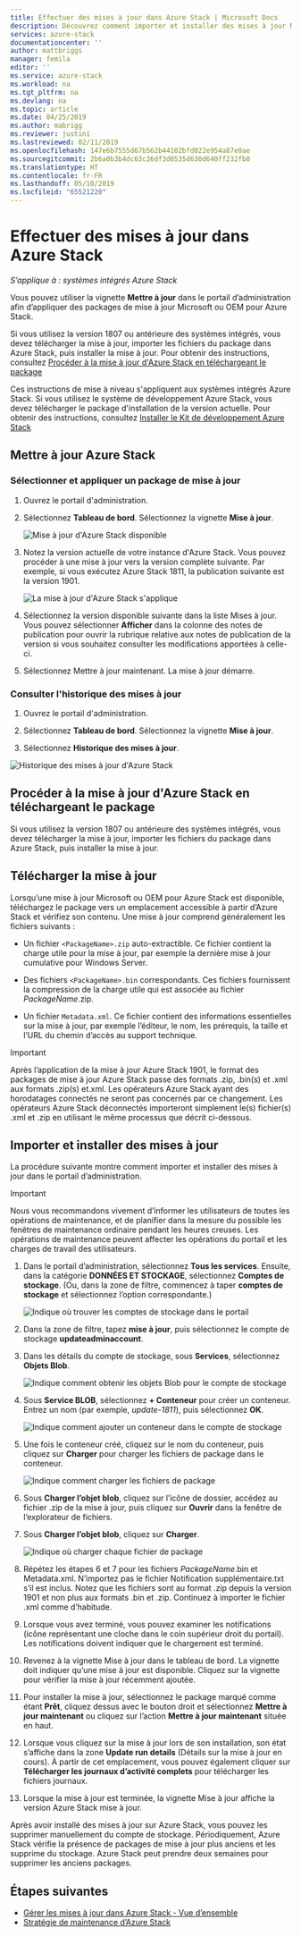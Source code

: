 ```yaml
---
title: Effectuer des mises à jour dans Azure Stack | Microsoft Docs
description: Découvrez comment importer et installer des mises à jour Microsoft pour un système Azure Stack intégré.
services: azure-stack
documentationcenter: ''
author: mattbriggs
manager: femila
editor: ''
ms.service: azure-stack
ms.workload: na
ms.tgt_pltfrm: na
ms.devlang: na
ms.topic: article
ms.date: 04/25/2019
ms.author: mabrigg
ms.reviewer: justini
ms.lastreviewed: 02/11/2019
ms.openlocfilehash: 147e6b7555d67b562b44102bfd022e954a87e0ae
ms.sourcegitcommit: 2b6a0b3b4dc63c26df3d0535d630d640ff232fb0
ms.translationtype: HT
ms.contentlocale: fr-FR
ms.lasthandoff: 05/10/2019
ms.locfileid: "65521220"
---
```

# <a name="apply-updates-in-azure-stack"></a>Effectuer des mises à jour dans Azure Stack

*S’applique à : systèmes intégrés Azure Stack*

Vous pouvez utiliser la vignette **Mettre à jour** dans le portail d’administration afin d’appliquer des packages de mise à jour Microsoft ou OEM pour Azure Stack.

Si vous utilisez la version 1807 ou antérieure des systèmes intégrés, vous devez télécharger la mise à jour, importer les fichiers du package dans Azure Stack, puis installer la mise à jour. Pour obtenir des instructions, consultez [Procéder à la mise à jour d'Azure Stack en téléchargeant le package](#update-azure-stack-by-downloading-the-package)

Ces instructions de mise à niveau s'appliquent aux systèmes intégrés Azure Stack. Si vous utilisez le système de développement Azure Stack, vous devez télécharger le package d'installation de la version actuelle. Pour obtenir des instructions, consultez [Installer le Kit de développement Azure Stack](../asdk/asdk-install.md)

## <a name="update-azure-stack"></a>Mettre à jour Azure Stack

### <a name="select-and-apply-an-update-package"></a>Sélectionner et appliquer un package de mise à jour

1. Ouvrez le portail d'administration.

2. Sélectionnez **Tableau de bord**. Sélectionnez la vignette **Mise à jour**.

    ![Mise à jour d'Azure Stack disponible](media/azure-stack-apply-updates/azure-stack-updates-1901-dashboard.png)

3. Notez la version actuelle de votre instance d'Azure Stack. Vous pouvez procéder à une mise à jour vers la version complète suivante. Par exemple, si vous exécutez Azure Stack 1811, la publication suivante est la version 1901.

    ![La mise à jour d'Azure Stack s'applique](media/azure-stack-apply-updates/azure-stack-updates-1901-updateavailable.png)

4. Sélectionnez la version disponible suivante dans la liste Mises à jour. Vous pouvez sélectionner **Afficher** dans la colonne des notes de publication pour ouvrir la rubrique relative aux notes de publication de la version si vous souhaitez consulter les modifications apportées à celle-ci.

5. Sélectionnez Mettre à jour maintenant. La mise à jour démarre.

### <a name="review-update-history"></a>Consulter l'historique des mises à jour

1. Ouvrez le portail d'administration.

2. Sélectionnez **Tableau de bord**. Sélectionnez la vignette **Mise à jour**.

3. Sélectionnez **Historique des mises à jour**.

![Historique des mises à jour d'Azure Stack](media/azure-stack-apply-updates/azure-stack-update-history.PNG)

## <a name="update-azure-stack-by-downloading-the-package"></a>Procéder à la mise à jour d'Azure Stack en téléchargeant le package

Si vous utilisez la version 1807 ou antérieure des systèmes intégrés, vous devez télécharger la mise à jour, importer les fichiers du package dans Azure Stack, puis installer la mise à jour.

## <a name="download-the-update-package"></a>Télécharger la mise à jour

Lorsqu’une mise à jour Microsoft ou OEM pour Azure Stack est disponible, téléchargez le package vers un emplacement accessible à partir d’Azure Stack et vérifiez son contenu. Une mise à jour comprend généralement les fichiers suivants :

- Un fichier `<PackageName>.zip` auto-extractible. Ce fichier contient la charge utile pour la mise à jour, par exemple la dernière mise à jour cumulative pour Windows Server.

- Des fichiers `<PackageName>.bin` correspondants. Ces fichiers fournissent la compression de la charge utile qui est associée au fichier *PackageName*.zip.

- Un fichier `Metadata.xml`. Ce fichier contient des informations essentielles sur la mise à jour, par exemple l’éditeur, le nom, les prérequis, la taille et l’URL du chemin d’accès au support technique.

> [!IMPORTANT]  
> Après l’application de la mise à jour Azure Stack 1901, le format des packages de mise à jour Azure Stack passe des formats .zip, .bin(s) et .xml aux formats .zip(s) et.xml. Les opérateurs Azure Stack ayant des horodatages connectés ne seront pas concernés par ce changement. Les opérateurs Azure Stack déconnectés importeront simplement le(s) fichier(s) .xml et .zip en utilisant le même processus que décrit ci-dessous.

## <a name="import-and-install-updates"></a>Importer et installer des mises à jour

La procédure suivante montre comment importer et installer des mises à jour dans le portail d’administration.

> [!IMPORTANT]  
> Nous vous recommandons vivement d’informer les utilisateurs de toutes les opérations de maintenance, et de planifier dans la mesure du possible les fenêtres de maintenance ordinaire pendant les heures creuses. Les opérations de maintenance peuvent affecter les opérations du portail et les charges de travail des utilisateurs.

1. Dans le portail d’administration, sélectionnez **Tous les services**. Ensuite, dans la catégorie **DONNÉES ET STOCKAGE**, sélectionnez **Comptes de stockage**. (Ou, dans la zone de filtre, commencez à taper **comptes de stockage** et sélectionnez l’option correspondante.)

    ![Indique où trouver les comptes de stockage dans le portail](media/azure-stack-apply-updates/ApplyUpdates1.png)

2. Dans la zone de filtre, tapez **mise à jour**, puis sélectionnez le compte de stockage **updateadminaccount**.

3. Dans les détails du compte de stockage, sous **Services**, sélectionnez **Objets Blob**.
 
    ![Indique comment obtenir les objets Blob pour le compte de stockage](media/azure-stack-apply-updates/ApplyUpdates3.png) 

4. Sous **Service BLOB**, sélectionnez **+ Conteneur** pour créer un conteneur. Entrez un nom (par exemple, *update-1811*), puis sélectionnez **OK**.
 
     ![Indique comment ajouter un conteneur dans le compte de stockage](media/azure-stack-apply-updates/ApplyUpdates4.png)

5. Une fois le conteneur créé, cliquez sur le nom du conteneur, puis cliquez sur **Charger** pour charger les fichiers de package dans le conteneur.
 
    ![Indique comment charger les fichiers de package](media/azure-stack-apply-updates/ApplyUpdates5.png)

6. Sous **Charger l’objet blob**, cliquez sur l’icône de dossier, accédez au fichier .zip de la mise à jour, puis cliquez sur **Ouvrir** dans la fenêtre de l’explorateur de fichiers.
  
7. Sous **Charger l’objet blob**, cliquez sur **Charger**.
  
    ![Indique où charger chaque fichier de package](media/azure-stack-apply-updates/ApplyUpdates6.png)

8. Répétez les étapes 6 et 7 pour les fichiers *PackageName*.bin et Metadata.xml. N’importez pas le fichier Notification supplémentaire.txt s’il est inclus. Notez que les fichiers sont au format .zip depuis la version 1901 et non plus aux formats .bin et .zip. Continuez à importer le fichier .xml comme d’habitude.

9. Lorsque vous avez terminé, vous pouvez examiner les notifications (icône représentant une cloche dans le coin supérieur droit du portail). Les notifications doivent indiquer que le chargement est terminé.
10. Revenez à la vignette Mise à jour dans le tableau de bord. La vignette doit indiquer qu’une mise à jour est disponible. Cliquez sur la vignette pour vérifier la mise à jour récemment ajoutée.
11. Pour installer la mise à jour, sélectionnez le package marqué comme étant **Prêt**, cliquez dessus avec le bouton droit et sélectionnez **Mettre à jour maintenant** ou cliquez sur l’action **Mettre à jour maintenant** située en haut.
12. Lorsque vous cliquez sur la mise à jour lors de son installation, son état s’affiche dans la zone **Update run details** (Détails sur la mise à jour en cours). À partir de cet emplacement, vous pouvez également cliquer sur **Télécharger les journaux d’activité complets** pour télécharger les fichiers journaux.
13. Lorsque la mise à jour est terminée, la vignette Mise à jour affiche la version Azure Stack mise à jour.

Après avoir installé des mises à jour sur Azure Stack, vous pouvez les supprimer manuellement du compte de stockage. Périodiquement, Azure Stack vérifie la présence de packages de mise à jour plus anciens et les supprime du stockage. Azure Stack peut prendre deux semaines pour supprimer les anciens packages.

## <a name="next-steps"></a>Étapes suivantes

- [Gérer les mises à jour dans Azure Stack - Vue d’ensemble](azure-stack-updates.md)
- [Stratégie de maintenance d’Azure Stack](azure-stack-servicing-policy.md)
